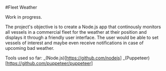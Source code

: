 #Fleet Weather

Work in progress.

The project's objective is to create a Node.js app that continously monitors all vessels in a commercial fleet for the weather at their position and displays it through a friendly user interface. The user would be able to set vessels of interest and maybe even receive notifications in case of upcoming bad weather.

Tools used so far:
_(Node.js)[https://github.com/nodejs]
_(Puppeteer)[https://github.com/puppeteer/puppeteer]
